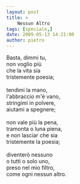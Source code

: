 ```yaml
---
layout: post
title: >
    Nessun Altro
tags: [speciale,]
date: 2009-05-13 14:21:00
author: pietro
---
```

Basta, dimmi tu,<br/>non voglio più<br/>che la vita sia<br/>tristemente poesia;<br/><br/>tendimi la mano,<br/>l'abbraccio m'è vano,<br/>stringimi in polvere,<br/>aiutami a spegnere;<br/><br/>non vale più la pena,<br/>tramonta o luna piena,<br/>e non lasciar che sia<br/>tristemente la poesia;<br/><br/>diventerò nessuno<br/>o tutti o solo uno,<br/>preso nel mio filtro,<br/>come ogni nessun altro.
